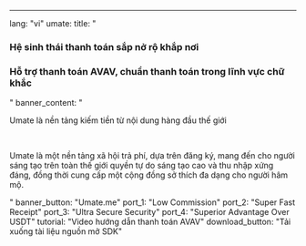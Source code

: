 ---
lang: "vi"
umate:
  title: "<h3 class='text-cred text-center'>Hệ sinh thái thanh toán sắp nở rộ khắp nơi</h3>
  <h3 class='text-white text-center'>Hỗ trợ thanh toán AVAV, chuẩn thanh toán trong lĩnh vực chữ khắc</h3>"
  banner_content: "<p class='text-white'>Umate là nền tảng kiếm tiền từ nội dung hàng đầu thế giới</p><br/>
  <p class='text-text text-[14px] max-w-[674px]'>Umate là một nền tảng xã hội trả phí, dựa trên đăng ký, mang đến cho người sáng tạo trên toàn thế giới quyền tự do sáng tạo cao và thu nhập xứng đáng, đồng thời cung cấp một cộng đồng sở thích đa dạng cho người hâm mộ.</p>"
  banner_button: "Umate.me"
  port_1: "<span class='text-cred'>Low </span><span class='text-white'>Commission</span>"
  port_2: "<span class='text-cred'>Super Fast </span><span class='text-white'>Receipt</span>"
  port_3: "<span class='text-cred'>Ultra Secure </span><span class='text-white'>Security</span>"
  port_4: "<span class='text-cred'>Superior Advantage </span><span class='text-white'>Over USDT</span>"
  tutorial: "Video hướng dẫn thanh toán AVAV"
  download_button: "Tải xuống tài liệu nguồn mở SDK"